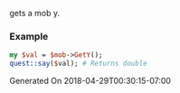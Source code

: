 gets a mob y.
### Example

```perl
my $val = $mob->GetY();
quest::say($val); # Returns double
```


Generated On 2018-04-29T00:30:15-07:00